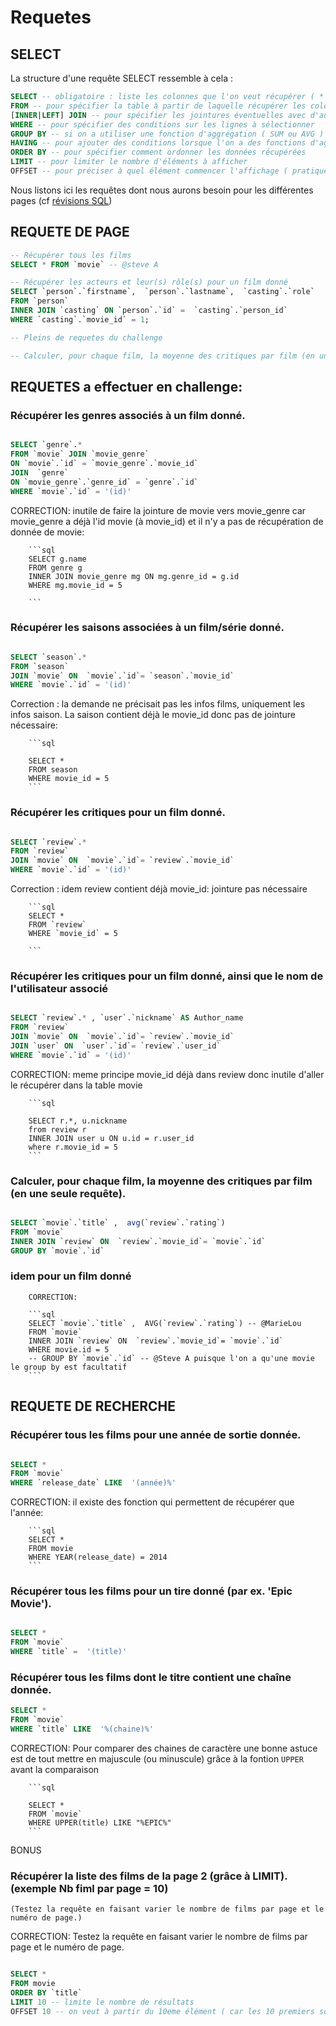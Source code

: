 # Requetes

## SELECT

La structure d'une requête SELECT ressemble à cela :

```sql
SELECT -- obligatoire : liste les colonnes que l'on veut récupérer ( * pour toutes les colonnes)
FROM -- pour spécifier la table à partir de laquelle récupérer les colonnes
[INNER|LEFT] JOIN -- pour spécifier les jointures éventuelles avec d'autres tables
WHERE -- pour spécifier des conditions sur les lignes à sélectionner
GROUP BY -- si on a utiliser une fonction d'aggrégation ( SUM ou AVG ) alors il faut dire par quelle colonne on veut regrouper les information 
HAVING -- pour ajouter des conditions lorsque l'on a des fonctions d'aggrégation
ORDER BY -- pour spécifier comment ordonner les données récupérées
LIMIT -- pour limiter le nombre d'éléments à afficher
OFFSET -- pour préciser à quel élément commencer l'affichage ( pratique pour la pagination )
```

Nous listons ici les requêtes dont nous aurons besoin pour les différentes pages (cf [révisions SQL](https://github.com/O-clock-De-Vinci/symfo-rappels-mcd-sql-gregoclock#requ%C3%AAtes-sql-pour-le-projet))

## REQUETE DE PAGE

```sql
-- Récupérer tous les films
SELECT * FROM `movie` -- @steve A

-- Récupérer les acteurs et leur(s) rôle(s) pour un film donné
SELECT `person`.`firstname`,  `person`.`lastname`,  `casting`.`role`
FROM `person`
INNER JOIN `casting` ON `person`.`id` =  `casting`.`person_id`
WHERE `casting`.`movie_id` = 1;

-- Pleins de requetes du challenge

-- Calculer, pour chaque film, la moyenne des critiques par film (en une seule requête).

```

## REQUETES a effectuer en challenge:

### Récupérer les genres associés à un film donné.
```sql

SELECT `genre`.*
FROM `movie` JOIN `movie_genre` 
ON `movie`.`id` = `movie_genre`.`movie_id`
JOIN  `genre`
ON `movie_genre`.`genre_id` = `genre`.`id`
WHERE `movie`.`id` = '(id)'

```

CORRECTION: 
inutile de faire la jointure  de movie vers movie_genre car movie_genre a déjà l'id movie (à movie_id) et il n'y a pas de récupération de donnée de movie: 

        ```sql
        SELECT g.name
        FROM genre g
        INNER JOIN movie_genre mg ON mg.genre_id = g.id
        WHERE mg.movie_id = 5

        ```



### Récupérer les saisons associées à un film/série donné.

```sql

SELECT `season`.*
FROM `season` 
JOIN `movie` ON  `movie`.`id`= `season`.`movie_id` 
WHERE `movie`.`id` = '(id)'

```

Correction : la demande ne précisait pas les infos films, uniquement les infos saison. La saison contient déjà le movie_id donc pas de jointure nécessaire: 

        ```sql

        SELECT * 
        FROM season 
        WHERE movie_id = 5
        ```

### Récupérer les critiques pour un film donné.


```sql

SELECT `review`.*
FROM `review` 
JOIN `movie` ON  `movie`.`id`= `review`.`movie_id` 
WHERE `movie`.`id` = '(id)'

```
Correction : idem review contient déjà movie_id: jointure pas nécessaire

        ```sql
        SELECT * 
        FROM `review`
        WHERE `movie_id` = 5

        ```


### Récupérer les critiques pour un film donné, ainsi que le nom de l'utilisateur associé

```sql

SELECT `review`.* , `user`.`nickname` AS Author_name
FROM `review` 
JOIN `movie` ON  `movie`.`id`= `review`.`movie_id` 
JOIN `user` ON  `user`.`id`= `review`.`user_id` 
WHERE `movie`.`id` = '(id)'

```

CORRECTION: meme principe movie_id déjà dans review donc inutile d'aller le récupérer dans la table movie

        ```sql

        SELECT r.*, u.nickname 
        from review r
        INNER JOIN user u ON u.id = r.user_id
        where r.movie_id = 5
        ```



### Calculer, pour chaque film, la moyenne des critiques par film (en une seule requête).

```sql

SELECT `movie`.`title` ,  avg(`review`.`rating`)
FROM `movie` 
INNER JOIN `review` ON  `review`.`movie_id`= `movie`.`id` 
GROUP BY `movie`.`id`

```

### idem pour un film donné
        CORRECTION: 

        ```sql
        SELECT `movie`.`title` ,  AVG(`review`.`rating`) -- @MarieLou
        FROM `movie` 
        INNER JOIN `review` ON  `review`.`movie_id`= `movie`.`id` 
        WHERE movie.id = 5
        -- GROUP BY `movie`.`id` -- @Steve A puisque l'on a qu'une movie le group by est facultatif
        ```

## REQUETE DE RECHERCHE
### Récupérer tous les films pour une année de sortie donnée.

```sql

SELECT *
FROM `movie` 
WHERE `release_date` LIKE  '(année)%'

```

CORRECTION: il existe des fonction qui permettent de récupérer que l'année: 

        ```sql
        SELECT *
        FROM movie
        WHERE YEAR(release_date) = 2014
        ```

### Récupérer tous les films pour un tire donné (par ex. 'Epic Movie').

```sql

SELECT *
FROM `movie` 
WHERE `title` =  '(title)'

```

### Récupérer tous les films dont le titre contient une chaîne donnée.

```sql
SELECT *
FROM `movie` 
WHERE `title` LIKE  '%(chaine)%'
```

CORRECTION: Pour comparer des chaines de caractère une bonne astuce est de tout mettre en majuscule (ou minuscule) grâce à la fontion `UPPER` avant la comparaison

        ```sql

        SELECT *
        FROM `movie`
        WHERE UPPER(title) LIKE "%EPIC%"
        ```


BONUS

### Récupérer la liste des films de la page 2 (grâce à LIMIT). (exemple Nb fiml par page = 10)
    (Testez la requête en faisant varier le nombre de films par page et le numéro de page.)

CORRECTION: Testez la requête en faisant varier le nombre de films par page et le numéro de page.


```sql

SELECT * 
FROM movie
ORDER BY `title`
LIMIT 10 -- limite le nombre de résultats
OFFSET 10 -- on veut à partir du 10eme élément ( car les 10 premiers sont sur la première) le offset commence à 0
```


